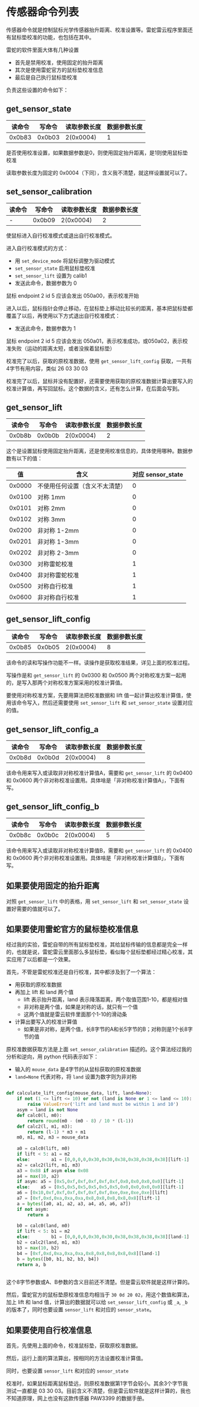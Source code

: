 # 传感器命令列表

传感器命令就是控制鼠标光学传感器抬升距离、校准设置等。雷蛇雷云程序里面还有鼠标垫校准的功能，也包括在其中。

雷蛇的软件里面大体有几种设置

- 首先是禁用校准，使用固定的抬升距离
- 其次是使用雷蛇官方的鼠标垫校准信息
- 最后是自己执行鼠标垫校准

负责这些设置的命令如下：

## get_sensor_state

| 读命令 | 写命令 | 读取参数长度 | 数据参数长度 |
| ------ | ------ | ------------ | ------------ |
| 0x0b83 | 0x0b03 | 2(0x0004)    | 1            |

是否使用校准设置，如果数据参数是0，则使用固定抬升距离，是1则使用鼠标垫校准

读取参数长度为固定的 0x0004（下同），含义我不清楚，就这样设置就可以了。

## set_sensor_calibration

| 读命令 | 写命令 | 读取参数长度 | 数据参数长度 |
| ------ | ------ | ------------ | ------------ |
| -      | 0x0b09 | 2(0x0004)    | 2            |

使鼠标进入自行校准模式或退出自行校准模式。

进入自行校准模式的方式：

- 用 `set_device_mode` 将鼠标调整为驱动模式
- `set_sensor_state` 启用鼠标垫校准
- `set_sensor_lift` 设置为 calib1
- 发送此命令，数据参数为 0

鼠标 endpoint 2 id 5 应该会发出 050a00，表示校准开始

进入以后，鼠标指针会停止移动，在鼠标垫上移动比较长的距离，基本把鼠标垫都覆盖了以后，再使用以下方式退出自行校准模式：

- 发送此命令，数据参数为 1

鼠标 endpoint 2 id 5 应该会发出 050a01，表示校准成功，或050a02，表示校准失败（运动的距离太短，或者没挨着鼠标垫）

校准完了以后，获取的原校准数据，使用 `get_sensor_lift_config` 获取，一共有4字节有用内容，类似 26 03 30 03

校准完了以后，鼠标并没有配置好，还需要使用获取的原校准数据计算出要写入的校准计算值，再写回鼠标。这个数据的含义，还有怎么计算，在后面会写到。

## get_sensor_lift

| 读命令 | 写命令 | 读取参数长度 | 数据参数长度 |
| ------ | ------ | ------------ | ------------ |
| 0x0b8b | 0x0b0b | 2(0x0004)    | 2            |

这个是设置鼠标使用固定抬升距离，还是使用校准信息的，具体使用哪种。数据参数有以下的值：

| 值 | 含义 | 对应 sensor_state |
| ------ | ------ | ------ |
| 0x0000 | 不使用任何设置（含义不太清楚） | 0 |
| 0x0100 | 对称 1mm | 0 |
| 0x0101 | 对称 2mm | 0 |
| 0x0102 | 对称 3mm | 0 |
| 0x0200 | 非对称 1-2mm | 0 |
| 0x0201 | 非对称 1-3mm | 0 |
| 0x0202 | 非对称 2-3mm | 0 |
| 0x0300 | 对称雷蛇校准 | 1 |
| 0x0400 | 非对称雷蛇校准 | 1 |
| 0x0500 | 对称自行校准 | 1 |
| 0x0600 | 非对称自行校准 | 1 |

## get_sensor_lift_config

| 读命令 | 写命令 | 读取参数长度 | 数据参数长度 |
| ------ | ------ | ------------ | ------------ |
| 0x0b85 | 0x0b05 | 2(0x0004)    | 8            |

该命令的读和写操作功能不一样。读操作是获取校准结果，详见上面的校准过程。

写操作是和 `get_sensor_lift` 的 0x0300 和 0x0500 两个对称校准方案一起用的，是写入那两个对称校准方案采用的校准计算值。

要使用对称校准方案，先要用算法把校准数据和 lift 值一起计算出校准计算值，使用该命令写入，然后还需要使用 `set_sensor_lift` 和 `set_sensor_state` 设置对应的值。

## get_sensor_lift_config_a

| 读命令 | 写命令 | 读取参数长度 | 数据参数长度 |
| ------ | ------ | ------------ | ------------ |
| 0x0b8d | 0x0b0d | 2(0x0004)    | 8            |

该命令用来写入或读取非对称校准计算值A，需要和 `get_sensor_lift` 的 0x0400 和 0x0600 两个非对称校准设置用。具体啥是「非对称校准计算值A」，下面有写。

## get_sensor_lift_config_b

| 读命令 | 写命令 | 读取参数长度 | 数据参数长度 |
| ------ | ------ | ------------ | ------------ |
| 0x0b8c | 0x0b0c | 2(0x0004)    | 5            |

该命令用来写入或读取非对称校准计算值B，需要和 `get_sensor_lift` 的 0x0400 和 0x0600 两个非对称校准设置用。具体啥是「非对称校准计算值B」，下面有写。

## 如果要使用固定的抬升距离

对照 `get_sensor_lift` 中的表格，用 `set_sensor_lift` 和 `set_sensor_state` 设置好需要的值就可以了。

## 如果要使用雷蛇官方的鼠标垫校准信息

经过我的实验，雷蛇自带的所有鼠标垫校准，其给鼠标传输的信息都是完全一样的，也就是说，雷蛇雷云里面那么多鼠标垫，看似每个鼠标垫都经过精心校准，其实应用了以后都是一个效果。

首先，不管是雷蛇校准还是自行校准，其中都涉及到了一个算法：

- 用获取的原校准数据
- 再加上 lift 和 land 两个值
  - lift 表示抬升距离，land 表示降落距离，两个取值范围1-10，都是相对值
  - 非对称是两个值，如果是对称的话，就只有一个值
  - 这两个值就是雷云软件里面那个1-10的滑动条
- 计算出要写入的校准计算值
  - 如果是非对称，是两个值，长8字节的A和长5字节的B；对称则是1个长8字节的值

原校准数据获取方法是上面 `set_sensor_calibration` 描述的。这个算法经过我的分析和逆向，用 python 代码表示如下：

- 输入的 `mouse_data` 是4字节的从鼠标获取的原校准数据
- `land=None` 代表对称，将 `land` 设置为数字则为非对称

```python

def calculate_lift_config(mouse_data, lift, land=None):
    if not (1 <= lift <= 10) or not (land is None or 1 <= land <= 10):
        raise ValueError('lift and land must be within 1 and 10')
    asym = land is not None
    def calc0(l, m0):
        return round(m0 - (m0 - 8) / 10 * (l-1))
    def calc2(l, m1, m3):
        return (l-1) * m3 + m1
    m0, m1, m2, m3 = mouse_data
    
    a0 = calc0(lift, m0)
    if lift < 5: a1 = m2
    else:        a1 = [0,0,0,0,0x30,0x30,0x38,0x38,0x38,0x38][lift-1]
    a2 = calc2(lift, m1, m3)
    a3 = 0x88 if asym else 0x08
    a4 = max(10, a2)
    if asym: a5 = [0x5,0xf,0xf,0xf,0xf,0xf,0x0,0x0,0x0,0x0][lift-1]
    else:    a5 = [0x5,0x5,0x5,0x5,0x5,0x5,0x0,0x0,0x0,0x0][lift-1]
    a6 = [0x10,0xf,0xf,0xf,0xf,0xf,0xf,0xe,0xe,0xe,0xe][lift]
    a7 = [0xf,0xd,0xa,0xa,0xa,0x8,0x8,0x8,0x8,0x8][lift-1]
    a = bytes([a0, a1, a2, a3, a4, a5, a6, a7])
    if not asym:
        return a
    
    b0 = calc0(land, m0)
    if lift < 5: b1 = m2
    else:        b1 = [0,0,0,0,0x30,0x30,0x38,0x38,0x38,0x38][land-1]
    b2 = calc2(land, m1, m3)
    b3 = max(10, b2)
    b4 = [0xf,0xd,0xa,0xa,0xa,0x8,0x8,0x8,0x8,0x8][land-1]
    b = bytes([b0, b1, b2, b3, b4])
    return a, b
    
```

这个8字节参数或A、B参数的含义目前还不清楚。但是雷云软件就是这样计算的。

然后，雷蛇官方的鼠标垫原校准信息均相当于 `30 0d 20 02`，用这个数值和算法，加上 lift 和 land 值，计算出的数据就可以给 `set_sensor_lift_config` 或 `_a`, `_b` 的版本了，同时也要设置 `sensor_lift` 和对应的 `sensor_state`。

## 如果要使用自行校准信息

首先，先使用上面的命令，校准鼠标垫，获取原校准数据。

然后，运行上面的算法算出，按相同的方法设置校准计算值。

同时，也要设置 `sensor_lift` 和对应的 `sensor_state`

校准时，如果鼠标距离鼠标垫远，则原校准数据第1字节会较小。其余3个字节我测试一直都是 03 30 03。目前含义不清楚，但是雷云软件就是这样计算的，我也不知道原理，网上也没有这款传感器 PAW3399 的数据手册。
